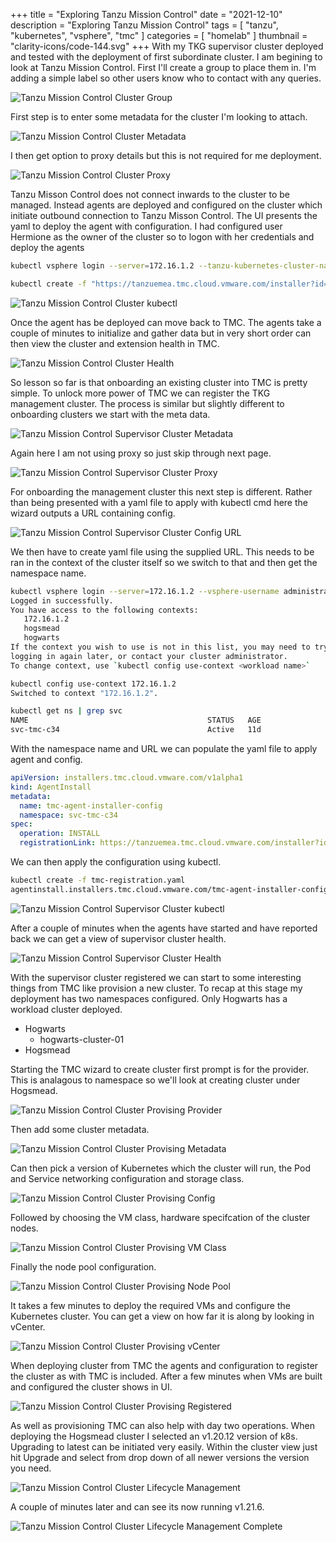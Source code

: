 +++
title = "Exploring Tanzu Mission Control"
date = "2021-12-10"
description = "Exploring Tanzu Mission Control"
tags = [
    "tanzu",
    "kubernetes",
    "vsphere",
    "tmc"
]
categories = [
    "homelab"
]
thumbnail = "clarity-icons/code-144.svg"
+++
With my TKG supervisor cluster deployed and tested with the deployment of first subordinate cluster. I am begining to look at Tanzu Mission Control. First I'll create a group to place them in. I'm adding a simple label so other users know who to contact with any queries.

![Tanzu Mission Control Cluster Group](/images/tanzu-tmc-cluster-group.png)

First step is to enter some metadata for the cluster I'm looking to attach.

![Tanzu Mission Control Cluster Metadata](/images/tanzu-tmc-cluster-meta.png)

I then get option to proxy details but this is not required for me deployment.

![Tanzu Mission Control Cluster Proxy](/images/tanzu-tmc-cluster-proxy.png)

Tanzu Misson Control does not connect inwards to the cluster to be managed.  Instead agents are deployed and configured on the cluster which initiate outbound connection to Tanzu Misson Control. The UI presents the yaml to deploy the agent with configuration. I had configured user Hermione as the owner of the cluster so to logon with her credentials and deploy the agents

```bash
kubectl vsphere login --server=172.16.1.2 --tanzu-kubernetes-cluster-name hogwarts-cluster01 --tanzu-kubernetes-cluster-namespace hogwarts --vsphere-username hermione@vsphere.local --insecure-skip-tls-verify

kubectl create -f "https://tanzuemea.tmc.cloud.vmware.com/installer?id=f1d706f38d6f3ad834314a941831b190e18508468ade1adf2e105a822c8c0b49&source=attach"
```

![Tanzu Mission Control Cluster kubectl](/images/tanzu-tmc-cluster-kubectl.png)

Once the agent has be deployed can move back to TMC. The agents take a couple of minutes to initialize and gather data but in very short order can then view the cluster and extension health in TMC.

![Tanzu Mission Control Cluster Health](/images/tanzu-tmc-cluster-health.png)

So lesson so far is that onboarding an existing cluster into TMC is pretty simple.  To unlock more power of TMC we can register the TKG management cluster. The process is similar but slightly different to onboarding clusters we start with the meta data.

![Tanzu Mission Control Supervisor Cluster Metadata](/images/tanzu-tmc-cluster-sup-meta.png)

Again here I am not using proxy so just skip through next page.

![Tanzu Mission Control Supervisor Cluster Proxy](/images/tanzu-tmc-cluster-sup-proxy.png)

For onboarding the management cluster this next step is different.  Rather than being presented with a yaml file to apply with kubectl cmd here the wizard outputs a URL containing config.

![Tanzu Mission Control Supervisor Cluster Config URL](/images/tanzu-tmc-cluster-sup-URL.png)

We then have to create yaml file using the supplied URL.  This needs to be ran in the context of the cluster itself so we switch to that and then get the namespace name.

```bash
kubectl vsphere login --server=172.16.1.2 --vsphere-username administrator@vsphere.local --insecure-skip-tls-verify
Logged in successfully.
You have access to the following contexts:
   172.16.1.2
   hogsmead
   hogwarts
If the context you wish to use is not in this list, you may need to try
logging in again later, or contact your cluster administrator.
To change context, use `kubectl config use-context <workload name>`

kubectl config use-context 172.16.1.2
Switched to context "172.16.1.2".

kubectl get ns | grep svc
NAME                                        STATUS   AGE
svc-tmc-c34                                 Active   11d
```

With the namespace name and URL we can populate the yaml file to apply agent and config.

```yaml
apiVersion: installers.tmc.cloud.vmware.com/v1alpha1
kind: AgentInstall
metadata:
  name: tmc-agent-installer-config
  namespace: svc-tmc-c34 
spec:
  operation: INSTALL
  registrationLink: https://tanzuemea.tmc.cloud.vmware.com/installer?id=0f25b71394ac623867f64138ed9d27bb0db5e8d0436e874e4f65ff179e7be807&source=registration&type=tkgs
```

We can then apply the configuration using kubectl.

```bash
kubectl create -f tmc-registration.yaml
agentinstall.installers.tmc.cloud.vmware.com/tmc-agent-installer-config created
```

![Tanzu Mission Control Supervisor Cluster kubectl](/images/tanzu-tmc-cluster-sup-kubectl.png)

After a couple of minutes when the agents have started and have reported back we can get a view of supervisor cluster health.

![Tanzu Mission Control Supervisor Cluster Health](/images/tanzu-tmc-cluster-sup-health.png)

With the supervisor cluster registered we can start to some interesting things from TMC like provision a new cluster. To recap at this stage my deployment has two namespaces configured. Only Hogwarts has a workload cluster deployed.
* Hogwarts
  * hogwarts-cluster-01
* Hogsmead

Starting the TMC wizard to create cluster first prompt is for the provider. This is analagous to namespace so we'll look at creating cluster under Hogsmead.

![Tanzu Mission Control Cluster Provising Provider](/images/tanzu-tmc-cluster-prov-provider.png)

Then add some cluster metadata.

![Tanzu Mission Control Cluster Provising Metadata](/images/tanzu-tmc-cluster-prov-meta.png)

Can then pick a version of Kubernetes which the cluster will run, the Pod and Service networking configuration and storage class.

![Tanzu Mission Control Cluster Provising Config](/images/tanzu-tmc-cluster-prov-config.png)

Followed by choosing the VM class, hardware specifcation of the cluster nodes.

![Tanzu Mission Control Cluster Provising VM Class](/images/tanzu-tmc-cluster-prov-vmclass.png)

Finally the node pool configuration.

![Tanzu Mission Control Cluster Provising Node Pool](/images/tanzu-tmc-cluster-prov-nodepool.png)

It takes a few minutes to deploy the required VMs and configure the Kubernetes cluster.  You can get a view on how far it is along by looking in vCenter.

![Tanzu Mission Control Cluster Provising vCenter](/images/tanzu-tmc-cluster-prov-vcenter.png)

When deploying cluster from TMC the agents and configuration to register the cluster as with TMC is included.  After a few minutes when VMs are built and configured the cluster shows in UI.

![Tanzu Mission Control Cluster Provising Registered](/images/tanzu-tmc-cluster-prov-registered.png)

As well as provisioning TMC can also help with day two operations. When deploying the Hogsmead cluster I selected an v1.20.12 version of k8s. Upgrading to latest can be initiated very easily. Within the cluster view just hit Upgrade and select from drop down of all newer versions the version you need.

![Tanzu Mission Control Cluster Lifecycle Management](/images/tanzu-tmc-cluster-lcm.png)

A couple of minutes later and can see its now running v1.21.6.

![Tanzu Mission Control Cluster Lifecycle Management Complete](/images/tanzu-tmc-cluster-lcm-version.png)
